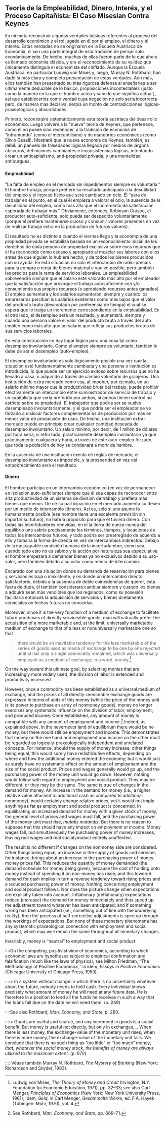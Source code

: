 ## Teoría de la Empleabilidad, Dinero, Interés, y el Proceso Capitañista: El Caso Misesian Contra Keynes

Es mi meta reconstruir algunas verdades básicas referentes al proceso del desarrollo económico y el rol jugado en él por el empleo, el dinero y el interés. Estas verdades no se originaron en la Escuela Austriaca de Economía, ni son una parte integral de esta tradición de pensar solo económicamente. De hecho, muchas de ellas fueron parte de lo que ahora es llamado economía clásica, y era el reconocimiento de su validez que únicamente distinguía el economista del chiflado. Aunque la Escuela Austriaca, en particular Ludwig von Mises y, luego, Murray N. Rothbard, han dado la más clara y completa presentación de estas verdades. Aún más, ellos también han presentado su más rigurosa defensa al enseñarles a ser últimamente deducible de lo básico, proposiciones incontestables (justo como la manera en la que el hombre actúa y sabe lo que significa actuar), así que establecerlos como verdad cuya negación no solo sería incorrecta pero, de manera más decisiva, serpia un monto de contradicciones lógicas-praxeológicas y absurdidades. 

Primero, reconstruiré sistemáticamente esta teoría austriaca del desarrollo económico. Luego volveré a la "nueva" teoría de Keynes, que pertenece, como él no puede sino reconocer, a la tradición de economía de "inframundo" (como el mercantilismo) y de manubrios económicos (como Silvio Gesell). Mostraré que la nueva economía de Keynes, también, es débil: un pañuelo de falsedades lógicas llegada por medios de jargons obscuros, definiciones cambiantes e inconsistencias lógicas, intentando crear un anticapitalismo, anti-propiedad.privada, y una mentalidad antiburgués. 

### 

#### Empleablidad

"La falta de empleo en el mercado sin impedimentos siempre es voluntaria." El hombre trabaja, porque prefiere su resultado anticipado a la desutilidad del empleo y el ingreso físico que será cambiado en ocio. Él "para de trabajar en el punto, en el cual él empieza a valorar el ocio, la ausencia de la desutilidad del empleo, como más alta que el incremento de satisfacción esperada de trabajar más." Obviamente, entonces, Robinson Crusoe, el productor auto-suficiente, solo puede ser despedido voluntariamente (porque él prefiere mantenerse ocioso y consumir valores presentes en vez de realizar trabajo extra en la production de futuros valores).

El resultado no es distinto a cuando el viernes llega y la econompia de una propiedad privada se estabiliza basada en un reconocimiento inicial de los derechos de cada persona de propiedad exclusiva sobre esos recursos que él ha reconocido como escaso y apropiado al mezclar sus labores con ellos antes de que alguien lo hubiera hecho, y de todos los bienes producidos con su ayuda. En esta situación no solo el intercambio de radio-precios para la compra o renta de bienes material e vuelve posible, pero también los precios para la renta de servicios laborales. La empleabilidad sobrevendrá siempre que el salario esté valorado más alto por el empleador que la satisfacción que provoque el trabajo autosuficiente con y/o consumiendo sus propios recursos (o apropiando recursos antes ganados). El empleo aumentará y los salarios aumentarán, siempre y cuando los empresarios perciban los salarios existentes como más bajos que el valor del producto bruto (descontado por preferencia de tiempo) el cual se espera que lo traiga un incremento correspondiente en la empleabilidad. En el otro lado, el desempleo será un resultado, y aumentará, siempre y cuando una persona valore el valor del producto bruto a través del auto empleo como más alto que un salario que refleja sus productos brutos de sus servicios laborales.

En esta construcción no hay lugar lógico para una cosa tal como desempleo involuntario. Como el empleo siempre es voluntario, también lo debe de ser el desempleo (auto-empleo).

El desempleo involuntario es solo lógicamente posible una vez que la situación esté fundamentalmente cambiada y una persona o institución es introducida, lo que puede ser un ejercicio exitoso sobre recursos que no ha llevado a casa, o adquirido a través de cambio voluntario de granjeros. Una institución de extra mercado como esa, al imponer, por ejemplo, un un salario mínimo mayor que la productividad bruta del trabajo, puede prohibir efectivamente un intercambio entre suministrador de servicio de trabajo y un capitalista que sería preferido por ambos, si ambos tienen control no estricto sobre su propiedad. El trabajador que podría ser se vuelve desempleado involuntariamente, y el que podría ser el empleador se ve forzado a dislocar factores complementarios de producción por más en menor valor de producción de usos. De hecho, una institución extra-mercado puede en principio crear cualquier cantidad deseada de desempleo involuntario. Un salaio mínimo, por decir, de 1 millón de dólares por hora sería, si reforzado, prácticamente desempleo involuntario ya que prácticamente cualquiera y haría, a través de este auto-empleo forzado, que toda la población de hoy se condenará a morir de hambre.

En la ausencia de una institución exenta de reglas de mercado, el desempleo involuntario es imposible, y la prosperidad en vez del empobrecimiento será el resultado.

#### Dinero

El hombre participa en un intercambio económico (en vez de permanecer en isolación auto-suficiente) siempre que él sea capaz de reconocer entre alta productividad de un sistema de división de trabajo y prefiera más bienes que menos. De de su participación en el mercado aumenta su deseo por un medio de intercambio (dinero). Así es, solo si uno asume lo humanamente posible (ese hombre tiene una excelente previsión sin importar su futuro), no habría propósito para que él tuviera dinero. Con todas las incertidumbres remvidas, en el la tierra de nunca-nunca del equilibrio uno sabría precisamente los términos, tiempos, y locaciones de todos los intercambios futuros, y todo podría ser prearreglado de acuerdo a ello y tomaría la forma de directa en vez de intercambios indirectos.   Debajo de la inescapable condición humana de la incertudumbre, como sea, cuando todo esto no es sabido y la acción por naturaleza sea especulativa, el hombre empezará a demandar bienes ya no exclusivos debido a su uso-valor, pero también debido a su valor como medio de intercambio.

Encarado con una situación donde su demanda de reservación para bienes y servicios es baja o inexistente, y en donde un intercambio directo satisfactorio, debido a la ausencia de doble coincidencias de querer, está fuera de duda, él también considerará cambiar siempre y cuando los bienes a adquirir sean más vendibles que los regalados, como su posesión facilitaría entonces la adquisición de servicios y bienes diretamente serviciales en fechas futuras no conocidas.

Moreover, since it is the very function of a medium of exchange to facilitate future purchases of directly serviceable goods, man will naturally prefer the acquisition of a more marketable and, at the limit, universally marketable medium of exchange to that of a less or nonuniversally marketable one so that

> there would be an inevitable tendency for the less marketable of the series of goods used as media of exchange to be one by one rejected until at last only a single commodity remained, which was universally employed as a medium of exchange; in a word, money.[^9]

On the way toward this ultimate goal, by selecting monies that are increasingly more widely used, the division of labor is extended and productivity increased.

However, once a commodity has been established as a universal medium of exchange, and the prices of all directly serviceable exchange goods are expressed in terms of units of this money (while the price of the money unit is its power to purchase an array of nonmoney goods), money no longer exercises any systematic influence on the division of labor, employment, and produced income. Once established, any amount of money is compatible with any amount of employment and income.[^10] Indeed, as explained above, in the nevernever land of equilibrium there would be no money, but there would still be employment and income. This demonstrates that money on the one hand and employment and income on the other must be regarded as logically-praxeologically independent and unrelated concepts. For instance, should the supply of money increase, other things being equal, this would surely have redistributive effects, depending on where and how the additional money entered the economy; but it would just as surely have no systematic effect on the amount of employment and the size of the social product. Prices and wages generally would go up, and the purchasing power of the money unit would go down. However, nothing would follow with regard to employment and social product. They may be different, or they may be the same. The same is true of changes in the demand for money. An increase in the demand for money (i.e., a higher relative value attached to additional cash as compared to additional nonmoney), would certainly change relative prices; yet it would not imply anything as far as employment and social product is concerned. In equilibrating an increased demand for money with a given stock of money, the general level of prices and wages must fall, and the purchasing power of the money unit must rise, *mutatis mutandis*. But there is no reason to suppose that this should have any impact on employment or income. Money wages fall, but simultaneously the purchasing power of money increases, leaving real wages and real social product entirely unaffected.

The result is no different if changes on the nonmoney side are considered. Other things being equal, an increase in the supply of goods and services, for instance, brings about an increase in the purchasing power of money; money prices fall. This reduces the quantity of money demanded (the demand schedule for money being given), because the cost of holding onto money instead of spending it on non-money has risen; and this lowered demand for cash implies in turn a reverse tendency toward rising prices and a reduced purchasing power of money. Nothing concerning employment and social product follows. Nor does the picture change when expectations are explicitly taken into account. Inflationary (deflationary) expectations reduce (increase) the demand for money immediately and thus speed up the adjustment toward whatever has been anticipated; and if something wrong has been anticipated (i.e., something out of line with the underlying reality), then the process of self-corrective adjustments is sped up through the workings of expectations. But none of these monetary phenomena has any systematic praxeological connection with employment and social product, which may well remain the same throughout all monetary changes.

Invariably, money is “neutral” to employment and social product.

[^1]: See in particular Ludwig von Mises, *Human Action* (Chicago: Regnery, 1966); Murray N. Rothbard, *Man, Economy, and State* (Los Angeles: Nash, 1970).

[^2]: See on the foundations of economics Ludwig von Mises, *Epistemological Problems of Economics* (New York: New York University Press, 1981); idem, *Theory and History* (Auburn, Ala.: Ludwig von Mises Institute, 1985); idem, *The Ultimate Foundation of Economic Science* (Kansas City: Sheed Andrews and McMeel, 1978); Murray N. Rothbard, *Individualism and the Philosophy of the Social Sciences* (San Francisco: Cato Institute, 1979); Hans-Hermann Hoppe, *Kritik der kausalwissenschaftlichen Sozialforschung. Untersuchugen zur Grundlegung von Soziologie und Ökonomie* (Opladen: Westdeutscher Verlag, 1983); idem, *Praxeology and Economic Science* (Auburn, Ala.: Ludwig von Mises Institute, 1988).

::::On the competing, positivist view of economics, according to which economic laws are hypotheses subject to empirical confirmation and falsification (much like the laws of physics), see Milton Friedman, “The Methodology of Positive Economics,” in idem, *Essays in Positive Economics* (Chicago: University of Chicago Press, 1953).

[^3]: John Maynard Keynes, *The General Theory of Employment, Interest, and Money* (New York: Harcourt, Brace and World, 1964), esp. chap. 23.

[^4]: Mises, *Human Action*, p. 599.

[^5]: Ibid., p. 611.

[^6]: On time preference, see the following section 1.3.

[^7]: The claim that involuntary unemployment is possible in the framework of a private property economy as characterized above is due to an elementary logical-conceptual confusion: It ignores the fact that employment is a two-party affair; i.e., an exchange which, like any voluntary exchange, can only take place if it is deemed *mutually*, *bilaterally* beneficial. It makes no more sense to classify someone as involuntarily unemployed if he cannot find anybody willing to meet his unilaterally fixed demands for employment, than to call a person in search of a wife, a house, or a Mercedes involuntarily wifeless, homeless, or Mercedesless because no one wants to marry him or supply him with a house or a Mercedes *at terms which this person has unilaterally determined as agreeable to him.* Absurdity and contradiction would result if one were to do so. For then one would not only have to accept, as the other side of the same coin, that the boycotting employer, woman, or owner of a house or a Mercedes in turn would have to be regarded as an involuntary *non*employer, *non*wife, or *non*trader of a house or a Mercedes *because his/her unilateral demands had not been met by the wouldbe employee, would-be husband, or would-be house or Mercedes owner just as much as they had not met his*. Moreover, with both the would-be employee as well as the would-be employer classified as involuntarily being what they are because no mutual agreement had been reached between them, to create “voluntary employment” would imply coercing either one or both parties to accept an exchange whose terms one or both of them regard as unacceptable. Hence, to say involuntary unemployment is possible on the unhampered market is to say coercion means voluntariness and voluntariness coercion, which is nonsense.

[^8]: See Mises, *Human Action*, pp. 244–50.

::::> In a system without change in which there is no uncertainty whatever about the future, nobody needs to hold cash. Every individual knows precisely what amount of money he will need at any future date. He is therefore in a position to lend all the funds he receives in such a way that the loans fall due on the date he will need them. (p. 249)

::::See also Rothbard, *Man, Economy, and State*, p. 280.

[^9]: Ludwig von Mises, *The Theory of Money and Credit* (Irvington, N.Y.: Foundation for Economic Education, 1971), pp. 32–33; see also Carl Menger, *Principles of Economics* (New York: New York University Press, 1981); idem, *Geld*, in Carl Menger, *Gesammelte Werke*, ed. F.A. Hayek (Tübingen: Mohr, 1970), vol. 4.

[^10]: See Rothbard, *Man, Economy, and State*, pp. 669–71.

::::> Goods are useful and scarce, and any increment in goods is a social benefit. But money is useful not directly, but only in exchanges…. When there is less money, the exchange-value of the monetary unit rises; when there is more money, the exchange-value of the monetary unit falls. We conclude that there is no such thing as “too little” or “too much” money, *that, whatever the social money stock, the benefits of money are always utilized to the maximum extent*. (p. 670)

:::: Véase también Murray N. Rothbard, *The Mystery of Banking* (New York: Richardson and Snyder, 1983).
